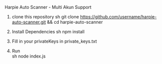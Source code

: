 Harpie Auto Scanner - Multi Akun Support

1. clone this repository
sh
git clone https://github.com/username/harpie-auto-scanner.git &&  cd harpie-auto-scanner


3. Install Dependencies 
sh
npm install

5. Fill in your privateKeys in private_keys.txt

6. Run   
sh
node index.js
